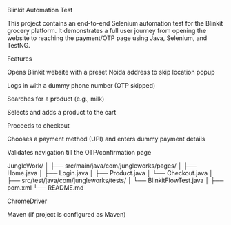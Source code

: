 Blinkit Automation Test 

This project contains an end-to-end Selenium automation test for the Blinkit grocery platform. It demonstrates a full user journey from opening the website to reaching the payment/OTP page using Java, Selenium, and TestNG.

Features

Opens Blinkit website with a preset Noida address to skip location popup

Logs in with a dummy phone number (OTP skipped)

Searches for a product (e.g., milk)

Selects and adds a product to the cart

Proceeds to checkout

Chooses a payment method (UPI) and enters dummy payment details

Validates navigation till the OTP/confirmation page

JungleWork/
│
├── src/main/java/com/jungleworks/pages/
│   ├── Home.java
│   ├── Login.java
│   ├── Product.java
│   └── Checkout.java
│
├── src/test/java/com/jungleworks/tests/
│   └── BlinkitFlowTest.java
│
├── pom.xml 
└── README.md


ChromeDriver

Maven (if project is configured as Maven)
